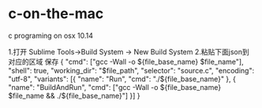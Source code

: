 # c-on-the-mac
c programing on osx 10.14


1.打开 Sublime Tools->Build System -> New Build System
2.粘贴下面json到 对应的区域 保存
{
    "cmd": ["gcc -Wall -o ${file_base_name} $file_name"],
    "shell": true,
    "working_dir": "$file_path",
    "selector": "source.c",
    "encoding": "utf-8",
    "variants": [{
        "name": "Run",
        "cmd": "./${file_base_name}"
    }, {
        "name": "BuildAndRun",
        "cmd": ["gcc -Wall -o ${file_base_name} $file_name && ./${file_base_name}"]
    }]
}
